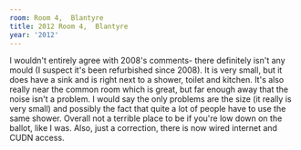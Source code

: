 ```yaml
---
room: Room 4,  Blantyre
title: 2012 Room 4,  Blantyre
year: '2012'
---
```


I wouldn't entirely agree with 2008's comments- there definitely isn't any mould (I suspect it's been refurbished since 2008). It is very small, but it does have a sink and is right next to a shower, toilet and kitchen. It's also really near the common room which is great, but far enough away that the noise isn't a problem. I would say the only problems are the size (it really is very small) and possibly the fact that quite a lot of people have to use the same shower. Overall not a terrible place to be if you're low down on the ballot, like I was. Also, just a correction, there is now wired internet and CUDN access.